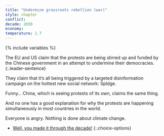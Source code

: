 ```yaml
---
title: "Undermine grassroots rebellion (war)"
style: chapter
conflict: 
decade: 2030
economy: 
temperature: 1.7
---
```


{% include variables %}

The EU and US claim that the protests are being stirred up and funded by the Chinese government in an attempt to undermine their democracies. 
{:.leader-sentence}

They claim that it’s all being triggered by a targeted disinformation campaign on the hottest new social network: Spldge.

Funny… China, which is seeing protests of its own, claims the same thing.

And no one has a good explanation for why the protests are happening simultaneously in most countries in the world.

Everyone is angry. Nothing is done about climate change.

- [Well, you made it through the decade!](part-page_2040-climate-wars.html)
{:.choice-options}
